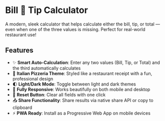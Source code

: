 # Bill 🍕 Tip Calculator

A modern, sleek calculator that helps calculate either the bill, tip, or total — even when one of the three values is missing. Perfect for real-world restaurant use!

## Features

- ✨ **Smart Auto-Calculation**: Enter any two values (Bill, Tip, or Total) and the third automatically calculates
- 🎨 **Italian Pizzeria Theme**: Styled like a restaurant receipt with a fun, professional design
- 🌓 **Light/Dark Mode**: Toggle between light and dark themes
- 📱 **Fully Responsive**: Works beautifully on both mobile and desktop
- 🔄 **Reset Button**: Clear all fields with one click
- 📤 **Share Functionality**: Share results via native share API or copy to clipboard
- ⚡ **PWA Ready**: Install as a Progressive Web App on mobile devices
